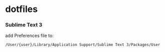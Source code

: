 # dotfiles

### Sublime Text 3

add Preferences file to:

```/User/{user}/Library/Application Support/Sublime Text 3/Packages/User```

